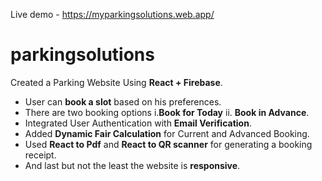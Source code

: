 Live demo - https://myparkingsolutions.web.app/
# parkingsolutions
Created a Parking Website Using **React + Firebase**.
 * User can **book a slot** based on his preferences. 
 * There are two booking options i.**Book for Today** ii. **Book in Advance**.
 * Integrated User Authentication with **Email Verification**.
 * Added **Dynamic Fair Calculation** for Current and Advanced Booking.
 * Used **React to Pdf**  and **React to QR scanner** for generating a booking receipt.
 * And last but not the least the website is **responsive**.
